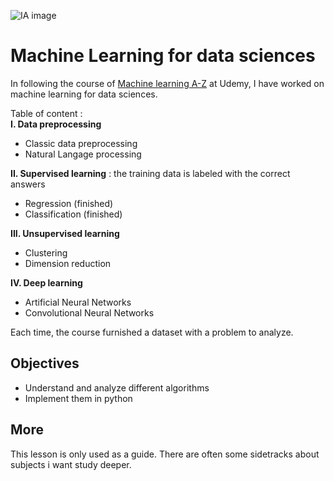 
![IA image](https://cdn.pixabay.com/photo/2017/12/12/08/51/security-3014154_960_720.jpg)

# Machine Learning for data sciences 

In following the course of [Machine learning A-Z](https://www.udemy.com/machinelearning) at Udemy, I have worked on machine learning for data sciences. 

Table of content : <br>
**I. Data preprocessing** <br>
- Classic data preprocessing
- Natural Langage processing 

**II. Supervised learning** : the training data is labeled with the correct answers
- Regression (finished)
- Classification (finished)<br>

**III. Unsupervised learning** <br>
- Clustering 
- Dimension reduction <br>

**IV. Deep learning** <br>
- Artificial Neural Networks
- Convolutional Neural Networks 

Each time, the course furnished a dataset with a problem to analyze. 

## Objectives 

- Understand and analyze different algorithms 
- Implement them in python

## More 

This lesson is only used as a guide. There are often some sidetracks about subjects i want study deeper. 
